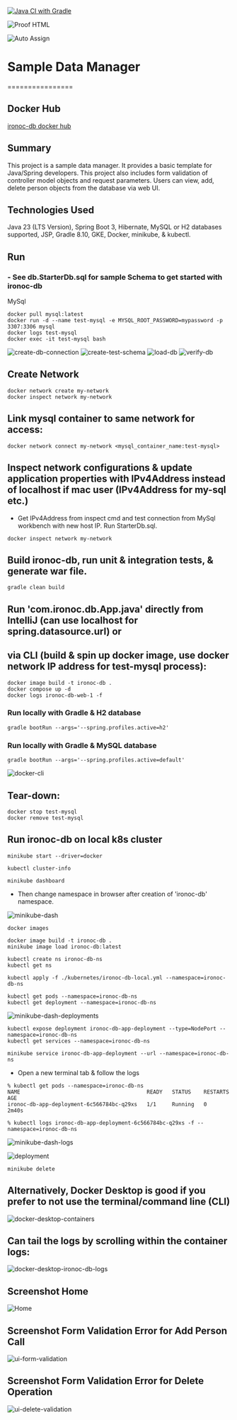[![Java CI with Gradle](https://github.com/conorheffron/ironoc-db/actions/workflows/gradle.yml/badge.svg)](https://github.com/conorheffron/ironoc-db/actions/workflows/gradle.yml)

![Proof HTML](https://github.com/conorheffron/ironoc-db/actions/workflows/proof-html.yml/badge.svg)

![Auto Assign](https://github.com/conorheffron/ironoc-db/actions/workflows/auto-assign.yml/badge.svg)

# Sample Data Manager
================

## Docker Hub
[ironoc-db docker hub](https://hub.docker.com/repository/docker/conorheffron/ironoc-db/general)

## Summary
This project is a sample data manager. It provides a basic template for Java/Spring developers. 
This project also includes form validation of controller model objects and request parameters.
Users can view, add, delete person objects from the database via web UI.

## Technologies Used
Java 23 (LTS Version), Spring Boot 3, Hibernate, MySQL or H2 databases supported, JSP, Gradle 8.10, 
    GKE, Docker, minikube, & kubectl.

## Run
### - See db.StarterDb.sql for sample Schema to get started with ironoc-db
MySql
```
docker pull mysql:latest
docker run -d --name test-mysql -e MYSQL_ROOT_PASSWORD=mypassword -p 3307:3306 mysql
docker logs test-mysql
docker exec -it test-mysql bash
```

![create-db-connection](./screenshots/db-connection.png?raw=true "Create DB Connection")
![create-test-schema](./screenshots/create-schema.png?raw=true "Create Test Schema")
![load-db](./screenshots/run-starter-db-script.png?raw=true "Load DB")
![verify-db](./screenshots/verify-db-load.png?raw=true "Verify DB")

## Create Network
```
docker network create my-network
docker inspect network my-network 
```

## Link mysql container to same network for access:
```
docker network connect my-network <mysql_container_name:test-mysql>
```

## Inspect network configurations & update application properties with IPv4Address instead of localhost if mac user (IPv4Address for my-sql etc.)
- Get IPv4Address from inspect cmd and test connection from MySql workbench with new host IP. Run StarterDb.sql.
```
docker inspect network my-network 
```

## Build ironoc-db, run unit & integration tests, & generate war file.
```
gradle clean build
```

## Run 'com.ironoc.db.App.java' directly from IntelliJ (can use localhost for spring.datasource.url) or 
## via CLI (build & spin up docker image, use docker network IP address for test-mysql process):
```
docker image build -t ironoc-db .
docker compose up -d
docker logs ironoc-db-web-1 -f
```

### Run locally with Gradle & H2 database
```
gradle bootRun --args='--spring.profiles.active=h2'
```

### Run locally with Gradle & MySQL database
```
gradle bootRun --args='--spring.profiles.active=default'
```

![docker-cli](./screenshots/CLI-docker.png?raw=true "CLI Docker")

## Tear-down:
```
docker stop test-mysql
docker remove test-mysql
```

## Run ironoc-db on local k8s cluster
```    
minikube start --driver=docker

kubectl cluster-info 

minikube dashboard 
```
- Then change namespace in browser after creation of 'ironoc-db' namespace.

![minikube-dash](./screenshots/minikube-dash.png?raw=true "Minikube Dashboard")
```
docker images

docker image build -t ironoc-db .
minikube image load ironoc-db:latest

kubectl create ns ironoc-db-ns
kubectl get ns

kubectl apply -f ./kubernetes/ironoc-db-local.yml --namespace=ironoc-db-ns 

kubectl get pods --namespace=ironoc-db-ns
kubectl get deployment --namespace=ironoc-db-ns
```
![minikube-dash-deployments](./screenshots/minikube-dash-deployments.png?raw=true "ironoc-db kube Deployment")
```
kubectl expose deployment ironoc-db-app-deployment --type=NodePort --namespace=ironoc-db-ns
kubectl get services --namespace=ironoc-db-ns

minikube service ironoc-db-app-deployment --url --namespace=ironoc-db-ns
```
- Open a new terminal tab & follow the logs
```
% kubectl get pods --namespace=ironoc-db-ns
NAME                                        READY   STATUS    RESTARTS   AGE
ironoc-db-app-deployment-6c566784bc-q29xs   1/1     Running   0          2m40s

% kubectl logs ironoc-db-app-deployment-6c566784bc-q29xs -f --namespace=ironoc-db-ns   
```  

![minikube-dash-logs](./screenshots/minikube-dash-logs.png?raw=true "ironoc-db kube logs viewer")

![deployment](./screenshots/deployment.png?raw=true "ironoc-db local k8s Deployment")

```  
minikube delete  
```

## Alternatively, Docker Desktop is good if you prefer to not use the terminal/command line (CLI)
![docker-desktop-containers](./screenshots/docker-desktop-containers.png?raw=true "Docker Desktop containers")

## Can tail the logs by scrolling within the container logs:
![docker-desktop-ironoc-db-logs](./screenshots/docker-desktop-ironoc-db-logs.png?raw=true "Docker Desktop ironoc-db logs")

## Screenshot Home
![Home](./screenshots/DBManager.png?raw=true "Home Page")

## Screenshot Form Validation Error for Add Person Call
![ui-form-validation](./screenshots/ui-form-validation.png?raw=true "UI form validation")

## Screenshot Form Validation Error for Delete Operation
![ui-delete-validation](./screenshots/ui-delete-validation.png?raw=true "UI delete validation")


